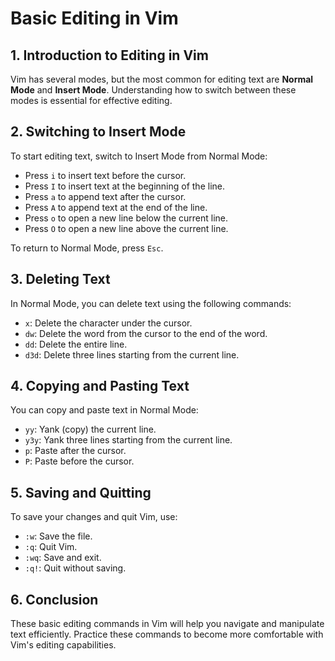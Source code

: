# Basic Editing in Vim

## 1. Introduction to Editing in Vim

Vim has several modes, but the most common for editing text are **Normal Mode** and **Insert Mode**. Understanding how to switch between these modes is essential for effective editing.

## 2. Switching to Insert Mode

To start editing text, switch to Insert Mode from Normal Mode:

- Press `i` to insert text before the cursor.
- Press `I` to insert text at the beginning of the line.
- Press `a` to append text after the cursor.
- Press `A` to append text at the end of the line.
- Press `o` to open a new line below the current line.
- Press `O` to open a new line above the current line.

To return to Normal Mode, press `Esc`.

## 3. Deleting Text

In Normal Mode, you can delete text using the following commands:

- `x`: Delete the character under the cursor.
- `dw`: Delete the word from the cursor to the end of the word.
- `dd`: Delete the entire line.
- `d3d`: Delete three lines starting from the current line.

## 4. Copying and Pasting Text

You can copy and paste text in Normal Mode:

- `yy`: Yank (copy) the current line.
- `y3y`: Yank three lines starting from the current line.
- `p`: Paste after the cursor.
- `P`: Paste before the cursor.

## 5. Saving and Quitting

To save your changes and quit Vim, use:

- `:w`: Save the file.
- `:q`: Quit Vim.
- `:wq`: Save and exit.
- `:q!`: Quit without saving.

## 6. Conclusion

These basic editing commands in Vim will help you navigate and manipulate text efficiently. Practice these commands to become more comfortable with Vim's editing capabilities.
